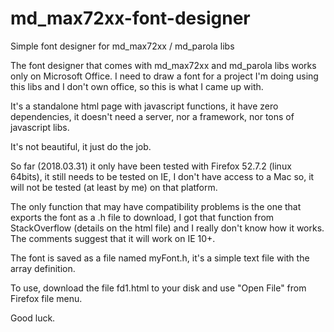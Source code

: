# md_max72xx-font-designer
Simple font designer for md_max72xx / md_parola libs

The font designer that comes with md_max72xx and md_parola libs works only on Microsoft Office.
I need to draw a font for a project I'm doing using this libs and I don't own office, so this is what I came up with.

It's a standalone html page with javascript functions, it have zero dependencies, it doesn't need a server, nor a framework, nor tons of javascript libs.

It's not beautiful, it just do the job.

So far (2018.03.31) it only have been tested with Firefox 52.7.2 (linux 64bits), it still needs to be tested on IE, I don't have access to a Mac so, it will not be tested (at least by me) on that platform.

The only function that may have compatibility problems is the one that exports the font as a .h file to download, I got that function from StackOverflow (details on the html file) and I really don't know how it works. The comments suggest that it will work on IE 10+.

The font is saved as a file named myFont.h, it's a simple text file with the array definition.

To use, download the file fd1.html to your disk and use "Open File" from Firefox file menu.

Good luck.
